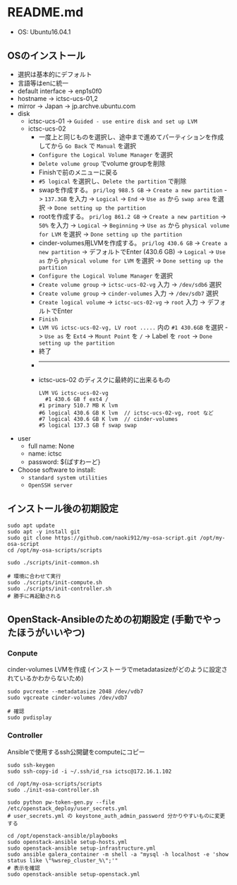 # README.md

* OS: Ubuntu16.04.1

## OSのインストール
* 選択は基本的にデフォルト
* 言語等はenに統一
* default interface -> enp1s0f0
* hostname -> ictsc-ucs-01,2
* mirror -> Japan -> jp.archve.ubuntu.com
* disk
  - ictsc-ucs-01 -> `Guided - use entire disk and set up LVM`
  - ictsc-ucs-02
    + 一度上と同じものを選択し、途中まで進めてパーティションを作成してから `Go Back` で `Manual` を選択
    + `Configure the Logical Volume Manager` を選択
    + `Delete volume group` でvolume groupを削除
    + Finishで前のメニューに戻る
    + `#5 logical` を選択し、`Delete the partition` で削除
    + swapを作成する。 `pri/log 988.5 GB` -> `Create a new partition` -> `137.3GB` を入力
      -> `Logical` -> `End` -> `Use as` から `swap area` を選択
      -> `Done setting up the partition`
    + rootを作成する。 `pri/log 861.2 GB` -> `Create a new partition` -> `50%` を入力
      -> `Logical` -> `Beginning` -> `Use as` から `physical volume for LVM` を選択
      -> `Done setting up the partition`
    + cinder-volumes用LVMを作成する。 `pri/log 430.6 GB` -> `Create a new partition` -> デフォルトでEnter (430.6 GB)
      -> `Logical` -> `Use as` から `physical volume for LVM` を選択
      -> `Done setting up the partition`
    + `Configure the Logical Volume Manager` を選択
    + `Create volume group` -> `ictsc-ucs-02-vg` 入力 -> `/dev/sdb6` 選択
    + `Create volume group` -> `cinder-volumes` 入力 -> `/dev/sdb7` 選択
    + `Create logical volume` -> `ictsc-ucs-02-vg` -> `root` 入力 -> デフォルトでEnter
    + `Finish`
    + `LVM VG ictsc-ucs-02-vg, LV root .....` 内の `#1 430.6GB` を選択
      -> `Use as` を `Ext4` -> `Mount Point` を `/` -> Label を `root` -> `Done setting up the partition`
    + 終了
    + ---
    + ictsc-ucs-02 のディスクに最終的に出来るもの
      ```
      LVM VG ictsc-ucs-02-vg
        #1 430.6 GB f ext4 /
      #1 primary 510.7 MB K lvm
      #6 logical 430.6 GB K lvm  // ictsc-ucs-02-vg, root など
      #7 logical 430.6 GB K lvm  // cinder-volumes
      #5 logical 137.3 GB f swap swap
      ```
* user
  - full name: None
  - name: ictsc
  - password: ${ぱすわーど}
* Choose software to install:
  - `standard system utilities`
  - `OpenSSH server`

## インストール後の初期設定

```
sudo apt update
sudo apt -y install git
sudo git clone https://github.com/naoki912/my-osa-script.git /opt/my-osa-script
cd /opt/my-osa-scripts/scripts

sudo ./scripts/init-common.sh

# 環境に合わせて実行
sudo ./scripts/init-compute.sh
sudo ./scripts/init-controller.sh
# 勝手に再起動される
```

## OpenStack-Ansibleのための初期設定 (手動でやったほうがいいやつ)

### Conpute

cinder-volumes LVMを作成 (インストーラでmetadatasizeがどのように設定されているかわからないため)

```
sudo pvcreate --metadatasize 2048 /dev/vdb7
sudo vgcreate cinder-volumes /dev/vdb7

# 確認
sudo pvdisplay
```

### Controller

Ansibleで使用するssh公開鍵をcomputeにコピー

```
sudo ssh-keygen
sudo ssh-copy-id -i ~/.ssh/id_rsa ictsc@172.16.1.102

cd /opt/my-osa-scripts/scripts
sudo ./init-osa-controller.sh

sudo python pw-token-gen.py --file /etc/openstack_deploy/user_secrets.yml
# user_secrets.yml の keystone_auth_admin_password 分かりやすいものに変更する

cd /opt/openstack-ansible/playbooks
sudo openstack-ansible setup-hosts.yml
sudo openstack-ansible setup-infrastructure.yml
sudo ansible galera_container -m shell -a "mysql -h localhost -e 'show status like \"%wsrep_cluster_%\";'"
# 表示を確認
sudo openstack-ansible setup-openstack.yml
```
